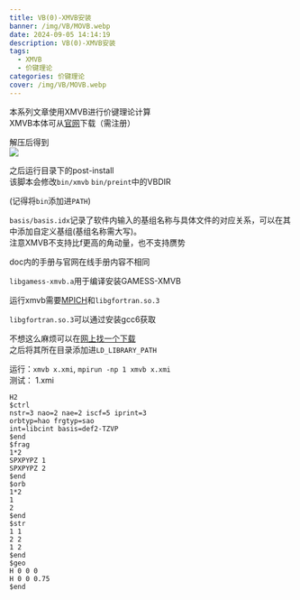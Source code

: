 ```yaml
---
title: VB(0)-XMVB安装
banner: /img/VB/MOVB.webp
date: 2024-09-05 14:14:19
description: VB(0)-XMVB安装
tags:
  - XMVB
  - 价键理论
categories: 价键理论
cover: /img/VB/MOVB.webp
---
```


本系列文章使用XMVB进行价键理论计算  
XMVB本体可从[官网](https://xacs.xmu.edu.cn/)下载（需注册）

解压后得到  
![](/img/VB/1.webp)

之后运行目录下的post-install  
该脚本会修改`bin/xmvb` `bin/preint`中的VBDIR

(记得将`bin`添加进`PATH`)

`basis/basis.idx`记录了软件内输入的基组名称与具体文件的对应关系，可以在其中添加自定义基组(基组名称需大写)。  
注意XMVB不支持比f更高的角动量，也不支持赝势

doc内的手册与官网在线手册内容不相同

`libgamess-xmvb.a`用于编译安装GAMESS-XMVB

运行xmvb需要[MPICH](https://www.mpich.org/)和`libgfortran.so.3`

`libgfortran.so.3`可以通过安装gcc6获取

不想这么麻烦可以在[网上找一个下载](https://github.com/nipreps/dmriprep/blob/master/.docker/fsl-6.0/lib/libgfortran.so.3)  
之后将其所在目录添加进`LD_LIBRARY_PATH`


运行：`xmvb x.xmi`, `mpirun -np 1 xmvb x.xmi`  
测试：
1.xmi
```
H2
$ctrl
nstr=3 nao=2 nae=2 iscf=5 iprint=3
orbtyp=hao frgtyp=sao
int=libcint basis=def2-TZVP
$end
$frag
1*2
SPXPYPZ 1
SPXPYPZ 2
$end
$orb
1*2
1
2
$end
$str
1 1
2 2
1 2
$end
$geo
H 0 0 0
H 0 0 0.75
$end
```